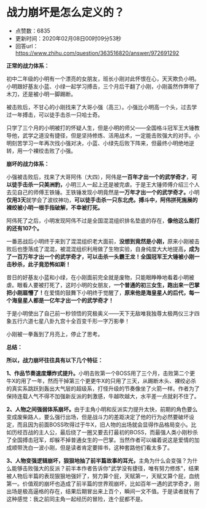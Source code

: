 # 战力崩坏是怎么定义的？
- 点赞数：6835
- 更新时间：2020年02月08日00时09分53秒
- 回答url：https://www.zhihu.com/question/363516820/answer/972691292
<body>
 <p data-pid="GVrIjZzZ"><b>正常的战力体系：</b></p>
 <p data-pid="CH4Ss7ru">初中二年级的小明有一个漂亮的女朋友，班长小刚对此怀恨在心，天天欺负小明。小明跟好基友小蓝、小绿一起学习搏击，三个月后干翻了小刚，小刚虽然作弊带了木刀，还是被小明一脚踢断。</p>
 <p data-pid="wcZ-eo-x">被击败后，不甘心的小刚找来了大哥小强（高三）。小强比小明高一个头，过去学过一年搏击，可以徒手击杀一只哈士奇。</p>
 <p data-pid="KzG-SbKV">只学了三个月的小明被打的怀疑人生，但是小明的师父——全国格斗冠军王大锤教导他，武学之道没有捷径，但是坚持修炼、活用战术，一定能击败强大的对手。小明刻苦学习一年再次找小强对决，小蓝、小绿先后败下阵来，但最终小明绝地逆转，用一个裸绞击败了小强。</p>
 <p data-pid="RakPPyE4"><b>崩坏的战力体系：</b></p>
 <p data-pid="1nOGgpJB">小强被击败后，找来了大哥阿伟（大四），阿伟是<b>一百年才出一个的武学奇才</b>，<b>可以徒手击杀一只美洲豹，</b>小明三人一起上还是被完虐。于是王大锤师傅介绍三个人去见自己的师傅王铁锤。王铁锤发现小明竟然是<b>一万年才出一个的武学奇才。</b>小明<b>仅用3天</b>就学会了波纹神功，<b>可以徒手击杀一只东北虎。搏斗中，阿伟拼死施展的裸绞被小明一根手指破解，不幸被打死。</b></p>
 <p data-pid="Iah7vkjv">阿伟死了之后，小明发现阿伟不过是全国混混组织排名垫底的存在，<b>像他这么能打的还有107个。</b></p>
 <p data-pid="Puj14yOT">一番恶战后小明终于来到了混混组织老大面前，<b>没想到竟然是小刚，</b>原来小刚被击败后也堕落成了混混，被混混组织利用做了生物实验，自身纯度大大地提高<b>，成为了一百万年才出一个的武学奇才，可以击杀一头霸王龙！全国冠军王大锤被小刚一击秒杀，此子竟恐怖如斯！</b></p>
 <p data-pid="iHKe9GKP">昔日的好基友小蓝和小绿，在小刚面前完全就是废物，只能眼睁睁地看着小明被虐。眼看人要被打死了，这时小明的女朋友，<b>一个普通的初三女生，跑出来一巴掌把小刚扇懵了！</b>在爱情的鼓舞下小明终于觉醒了，<b>原来他是海皇星人的后代，每一个海皇星人都是一亿年才出一个的武学奇才！</b></p>
 <p data-pid="-qom0HDq">于是小明使出了自己前一秒领悟的究极奥义——天下无敌唯我独尊太极两仪三才四象五行六道七星八卦九宫十全百变千形一字万影拳！</p>
 <p data-pid="J7ELZelR">小刚被一拳轰到了月亮上，停止了思考。</p>
 <p data-pid="qI3HKxqg"><b>总结：</b></p>
 <p data-pid="cZp0mXfv"><b>所以，战力崩坏往往具有以下几个特征：</b></p>
 <p data-pid="bHcKYmw6"><b>1、作品节奏速度爆炸式提升。</b>小明击败第一个BOSS用了三个月，击败第二个更牛X的用了一年，然而干掉第三个更更牛X的只用了三天，从踢断木头、裸绞必杀的真实系跳跃到轰出大气层的超级系，打怪升级的节奏像坐了火箭一样。作者为了保持连载人气不得不加强新反派的刺激感，牛越吹越大，水平差一点就刹不住了。</p>
 <p data-pid="RFucLQmX"><b>2、人物之间强弱体系崩坏。</b>由于主角小明和反派实力提升太快，前期的角色要么变成废柴路人，要么强行出场，但是战斗力的差距决定了他的行为必然要破坏设定，而且因为前面BOSS吹得过于牛X，旧人物的出场就会显得作品格局变小。比如历经百战的主人公，最后绕了一圈又要去打最初的BOSS，而最强人类小刚秒杀了全国搏击冠军，却躲不掉普通女生的一巴掌。当然作者可以编着说这是爱情的加成顺带洗白一波小刚，但是读者肯定要摔书，这种套路他们看太多了。</p>
 <p data-pid="6t98ZhT2"><b>3、人物变强逻辑崩坏，狠狠地抽了前半篇故事的耳光，</b>主角为什么会变强？为什么能够击败强大的反派？前半本作者告诉你"武学没有捷径，唯有努力修炼"，结果被人物后半篇的表现狠狠地强奸了，努力算个屁，天赋第一，天赋又算个屁，血统第一。价值观的崩坏也造成了前半篇的世界观崩坏，比如百年一遇的武学奇才，刚出场是极高逼格的存在，结果后期冒出来上百个，瞬间一文不值。于是读者就有了这种感觉：我之前同主角一起经历的冒险，连个屁都不是。</p>
</body>